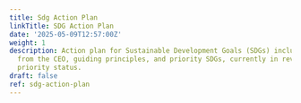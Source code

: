 ```yaml
---
title: Sdg Action Plan
linkTitle: SDG Action Plan
date: '2025-05-09T12:57:00Z'
weight: 1
description: Action plan for Sustainable Development Goals (SDGs) includes a message
  from the CEO, guiding principles, and priority SDGs, currently in review with high
  priority status.
draft: false
ref: sdg-action-plan
---
```


